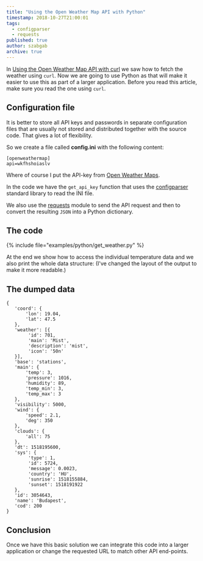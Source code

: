 ```yaml
---
title: "Using the Open Weather Map API with Python"
timestamp: 2018-10-27T21:00:01
tags:
  - configparser
  - requests
published: true
author: szabgab
archive: true
---
```



In [Using the Open Weather Map API with curl](/openweathermap-api-using-curl) we saw how to fetch the weather using `curl`.
Now we are going to use Python as that will make it easier to use this as part of a larger application.
Before you read this article, make sure you read the one using `curl`.



## Configuration file

It is better to store all API keys and passwords in separate configuration files that are usually not stored and distributed together
with the source code. That gives a lot of flexibility.

So we create a file called <b>config.ini</b> with the following content:

```
[openweathermap]
api=wkfhshoiaslv
```

Where of course I put the API-key from [Open Weather Maps](https://home.openweathermap.org/api_keys).

In the code we have the `get_api_key` function that uses the [configparser](https://docs.python.org/3/library/configparser.html)
standard library to read the INI file.

We also use the [requests](http://docs.python-requests.org/en/master/) module to send the API request and then to convert the
resulting `JSON` into a Python dictionary.

## The code

{% include file="examples/python/get_weather.py" %}

At the end we show how to access the individual temperature data and we also print the whole data structure:
(I've changed the layout of the output to make it more readable.)

## The dumped data

```
{
   'coord': {
       'lon': 19.04,
       'lat': 47.5
   },
   'weather': [{
        'id': 701,
        'main': 'Mist',
        'description': 'mist',
        'icon': '50n'
   }],
   'base': 'stations',
   'main': {
       'temp': 3,
       'pressure': 1016,
       'humidity': 89,
       'temp_min': 3,
       'temp_max': 3
   },
   'visibility': 5000,
   'wind': {
       'speed': 2.1, 
       'deg': 350
   },
   'clouds': {
       'all': 75
   },
   'dt': 1518195600,
   'sys': {
        'type': 1,
        'id': 5724,
        'message': 0.0023,
        'country': 'HU',
        'sunrise': 1518155884,
        'sunset': 1518191922
   },
   'id': 3054643,
   'name': 'Budapest',
   'cod': 200
}
```

## Conclusion

Once we have this basic solution we can integrate this code into a larger application or change the requested URL to
match other API end-points.

